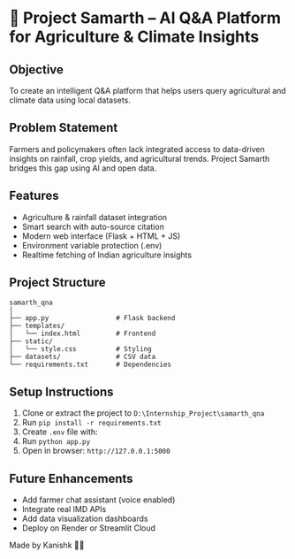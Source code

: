 # 🌾 Project Samarth – AI Q&A Platform for Agriculture & Climate Insights

## Objective
To create an intelligent Q&A platform that helps users query agricultural and climate data using  local datasets.

## Problem Statement
Farmers and policymakers often lack integrated access to data-driven insights on rainfall, crop yields, and agricultural trends. Project Samarth bridges this gap using AI and open data.

## Features
- Agriculture & rainfall dataset integration
- Smart search with auto-source citation
- Modern web interface (Flask + HTML + JS)
- Environment variable protection (.env)
- Realtime fetching of Indian agriculture insights

## Project Structure

```
samarth_qna 
│
├── app.py                 # Flask backend
├── templates/
│   └── index.html         # Frontend
├── static/
│   └── style.css          # Styling
├── datasets/              # CSV data
└── requirements.txt       # Dependencies
```

## Setup Instructions
1. Clone or extract the project to `D:\Internship_Project\samarth_qna`
2. Run `pip install -r requirements.txt`
3. Create `.env` file with:
4. Run `python app.py`
5. Open in browser: `http://127.0.0.1:5000`

## Future Enhancements
- Add farmer chat assistant (voice enabled)
- Integrate real IMD APIs
- Add data visualization dashboards
- Deploy on Render or Streamlit Cloud


Made by Kanishk 🤍🤍
